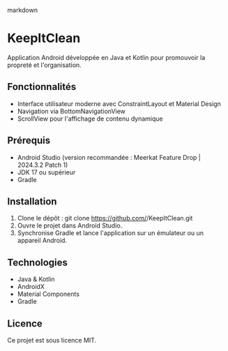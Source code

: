 markdown
# KeepItClean

Application Android développée en Java et Kotlin pour promouvoir la propreté et l'organisation.

## Fonctionnalités

- Interface utilisateur moderne avec ConstraintLayout et Material Design
- Navigation via BottomNavigationView
- ScrollView pour l'affichage de contenu dynamique

## Prérequis

- Android Studio (version recommandée : Meerkat Feature Drop | 2024.3.2 Patch 1)
- JDK 17 ou supérieur
- Gradle

## Installation

1. Clone le dépôt : git clone https://github.com/<ton-utilisateur>/KeepItClean.git
2. Ouvre le projet dans Android Studio.
3. Synchronise Gradle et lance l'application sur un émulateur ou un appareil Android.

## Technologies

- Java & Kotlin
- AndroidX
- Material Components
- Gradle

## Licence

Ce projet est sous licence MIT.

